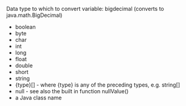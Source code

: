 Data type to which to convert variable:
bigdecimal (converts to java.math.BigDecimal)

- boolean
- byte
- char
- int
- long
- float
- double
- short
- string
- {type}[] - where {type} is any of the preceding types, e.g. string[]
- null - see also the built in function nullValue()
- a Java class name
